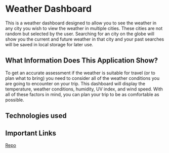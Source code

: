 # Weather Dashboard

This is a weather dashboard designed to allow you to see the weather in any city you wish to view the weather in multiple cities. These cities are not random but selected by the user. Searching for an city on the globe will show you the current and future weather in that city and your past searches will be saved in local storage for later use.

## What Information Does This Application Show?

To get an accurate assessment if the weather is suitable for travel (or to plan what to bring) you need to consider all of the weather conditions you are going to encounter on your trip. This dashboard will display the temperature, weather conditions, humidity, UV index, and wind speed. With all of these factors in mind, you can plan your trip to be as comfortable as possible.

## Technologies used



## Important Links

[Repo](https://github.com/letqin/homework-6)
